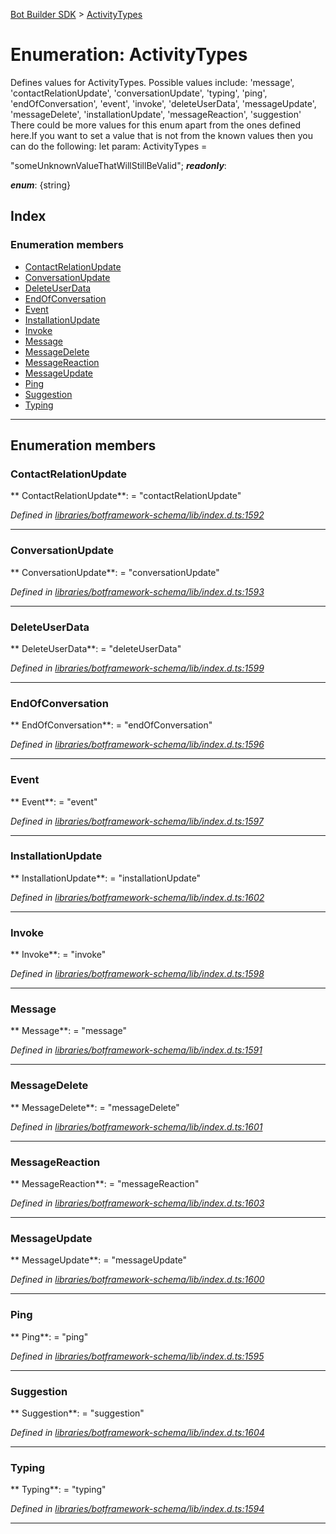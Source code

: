 [Bot Builder SDK](../README.md) > [ActivityTypes](../enums/botbuilder.activitytypes.md)



# Enumeration: ActivityTypes


Defines values for ActivityTypes. Possible values include: 'message', 'contactRelationUpdate', 'conversationUpdate', 'typing', 'ping', 'endOfConversation', 'event', 'invoke', 'deleteUserData', 'messageUpdate', 'messageDelete', 'installationUpdate', 'messageReaction', 'suggestion' There could be more values for this enum apart from the ones defined here.If you want to set a value that is not from the known values then you can do the following: let param: ActivityTypes =

<activitytypes>"someUnknownValueThatWillStillBeValid";</activitytypes>
*__readonly__*: 

*__enum__*: {string}


## Index

### Enumeration members

* [ContactRelationUpdate](botbuilder.activitytypes.md#contactrelationupdate)
* [ConversationUpdate](botbuilder.activitytypes.md#conversationupdate)
* [DeleteUserData](botbuilder.activitytypes.md#deleteuserdata)
* [EndOfConversation](botbuilder.activitytypes.md#endofconversation)
* [Event](botbuilder.activitytypes.md#event)
* [InstallationUpdate](botbuilder.activitytypes.md#installationupdate)
* [Invoke](botbuilder.activitytypes.md#invoke)
* [Message](botbuilder.activitytypes.md#message)
* [MessageDelete](botbuilder.activitytypes.md#messagedelete)
* [MessageReaction](botbuilder.activitytypes.md#messagereaction)
* [MessageUpdate](botbuilder.activitytypes.md#messageupdate)
* [Ping](botbuilder.activitytypes.md#ping)
* [Suggestion](botbuilder.activitytypes.md#suggestion)
* [Typing](botbuilder.activitytypes.md#typing)



---
## Enumeration members
<a id="contactrelationupdate"></a>

###  ContactRelationUpdate

** ContactRelationUpdate**:    = "contactRelationUpdate"

*Defined in [libraries/botframework-schema/lib/index.d.ts:1592](https://github.com/Microsoft/botbuilder-js/blob/f596b7c/libraries/botframework-schema/lib/index.d.ts#L1592)*





___

<a id="conversationupdate"></a>

###  ConversationUpdate

** ConversationUpdate**:    = "conversationUpdate"

*Defined in [libraries/botframework-schema/lib/index.d.ts:1593](https://github.com/Microsoft/botbuilder-js/blob/f596b7c/libraries/botframework-schema/lib/index.d.ts#L1593)*





___

<a id="deleteuserdata"></a>

###  DeleteUserData

** DeleteUserData**:    = "deleteUserData"

*Defined in [libraries/botframework-schema/lib/index.d.ts:1599](https://github.com/Microsoft/botbuilder-js/blob/f596b7c/libraries/botframework-schema/lib/index.d.ts#L1599)*





___

<a id="endofconversation"></a>

###  EndOfConversation

** EndOfConversation**:    = "endOfConversation"

*Defined in [libraries/botframework-schema/lib/index.d.ts:1596](https://github.com/Microsoft/botbuilder-js/blob/f596b7c/libraries/botframework-schema/lib/index.d.ts#L1596)*





___

<a id="event"></a>

###  Event

** Event**:    = "event"

*Defined in [libraries/botframework-schema/lib/index.d.ts:1597](https://github.com/Microsoft/botbuilder-js/blob/f596b7c/libraries/botframework-schema/lib/index.d.ts#L1597)*





___

<a id="installationupdate"></a>

###  InstallationUpdate

** InstallationUpdate**:    = "installationUpdate"

*Defined in [libraries/botframework-schema/lib/index.d.ts:1602](https://github.com/Microsoft/botbuilder-js/blob/f596b7c/libraries/botframework-schema/lib/index.d.ts#L1602)*





___

<a id="invoke"></a>

###  Invoke

** Invoke**:    = "invoke"

*Defined in [libraries/botframework-schema/lib/index.d.ts:1598](https://github.com/Microsoft/botbuilder-js/blob/f596b7c/libraries/botframework-schema/lib/index.d.ts#L1598)*





___

<a id="message"></a>

###  Message

** Message**:    = "message"

*Defined in [libraries/botframework-schema/lib/index.d.ts:1591](https://github.com/Microsoft/botbuilder-js/blob/f596b7c/libraries/botframework-schema/lib/index.d.ts#L1591)*





___

<a id="messagedelete"></a>

###  MessageDelete

** MessageDelete**:    = "messageDelete"

*Defined in [libraries/botframework-schema/lib/index.d.ts:1601](https://github.com/Microsoft/botbuilder-js/blob/f596b7c/libraries/botframework-schema/lib/index.d.ts#L1601)*





___

<a id="messagereaction"></a>

###  MessageReaction

** MessageReaction**:    = "messageReaction"

*Defined in [libraries/botframework-schema/lib/index.d.ts:1603](https://github.com/Microsoft/botbuilder-js/blob/f596b7c/libraries/botframework-schema/lib/index.d.ts#L1603)*





___

<a id="messageupdate"></a>

###  MessageUpdate

** MessageUpdate**:    = "messageUpdate"

*Defined in [libraries/botframework-schema/lib/index.d.ts:1600](https://github.com/Microsoft/botbuilder-js/blob/f596b7c/libraries/botframework-schema/lib/index.d.ts#L1600)*





___

<a id="ping"></a>

###  Ping

** Ping**:    = "ping"

*Defined in [libraries/botframework-schema/lib/index.d.ts:1595](https://github.com/Microsoft/botbuilder-js/blob/f596b7c/libraries/botframework-schema/lib/index.d.ts#L1595)*





___

<a id="suggestion"></a>

###  Suggestion

** Suggestion**:    = "suggestion"

*Defined in [libraries/botframework-schema/lib/index.d.ts:1604](https://github.com/Microsoft/botbuilder-js/blob/f596b7c/libraries/botframework-schema/lib/index.d.ts#L1604)*





___

<a id="typing"></a>

###  Typing

** Typing**:    = "typing"

*Defined in [libraries/botframework-schema/lib/index.d.ts:1594](https://github.com/Microsoft/botbuilder-js/blob/f596b7c/libraries/botframework-schema/lib/index.d.ts#L1594)*





___


